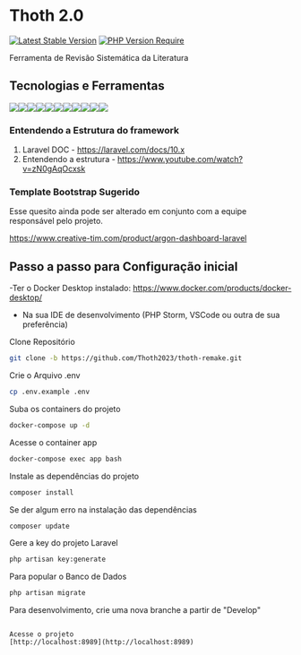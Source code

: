 
# Thoth  2.0
[![Latest Stable Version](https://badgen.net/packagist/lang/monolog/monolog)](https://badgen.net/packagist/lang/monolog/monolog)
[![PHP Version Require](https://badgen.net/badge/php/%3E8.1/green)](https://badgen.net/badge/php/%3E8.1/green)

Ferramenta de Revisão Sistemática da Literatura

## Tecnologias e Ferramentas
<img src="https://camo.githubusercontent.com/85b8858163097e34c31ef8eeda533e1fa18be0ec8ce58f494b6b5cedc2f27196/68747470733a2f2f696d672e736869656c64732e696f2f62616467652f6c61726176656c2d2532334646324432302e7376673f7374796c653d666f722d7468652d6261646765266c6f676f3d6c61726176656c266c6f676f436f6c6f723d7768697465" /><img src="https://img.shields.io/badge/PHP-777BB4?style=for-the-badge&logo=php&logoColor=white" /><img src="https://img.shields.io/badge/HTML5-E34F26?style=for-the-badge&logo=html5&logoColor=white" /><img src="https://img.shields.io/badge/JavaScript-323330?style=for-the-badge&logo=javascript&logoColor=F7DF1E" /><img src="https://img.shields.io/badge/json-5E5C5C?style=for-the-badge&logo=json&logoColor=white" /><img src="https://img.shields.io/badge/Vue.js-35495E?style=for-the-badge&logo=vuedotjs&logoColor=4FC08D" /><img src="https://img.shields.io/badge/Docker-2CA5E0?style=for-the-badge&logo=docker&logoColor=white" /><img src="https://img.shields.io/badge/Bootstrap-563D7C?style=for-the-badge&logo=bootstrap&logoColor=white" /><img src="https://img.shields.io/badge/Git-F05032?style=for-the-badge&logo=git&logoColor=white" /><img src="https://img.shields.io/badge/Chart.js-FF6384?style=for-the-badge&logo=chartdotjs&logoColor=white" /><img src="https://img.shields.io/badge/Webpack-8DD6F9?style=for-the-badge&logo=Webpack&logoColor=white" />

### Entendendo a Estrutura do framework
1. Laravel DOC - https://laravel.com/docs/10.x
2. Entendendo a estrutura - https://www.youtube.com/watch?v=zN0gAqOcxsk

### Template Bootstrap Sugerido
Esse quesito ainda pode ser alterado em conjunto com a equipe responsável pelo projeto.

https://www.creative-tim.com/product/argon-dashboard-laravel


## Passo a passo para Configuração inicial

-Ter o Docker Desktop instalado:
https://www.docker.com/products/docker-desktop/

- Na sua IDE de desenvolvimento (PHP Storm, VSCode ou outra de sua preferência)

Clone Repositório 
```sh
git clone -b https://github.com/Thoth2023/thoth-remake.git
```
Crie o Arquivo .env
```sh
cp .env.example .env
```
Suba os containers do projeto
```sh
docker-compose up -d
```
Acesse o container app
```sh
docker-compose exec app bash
```
Instale as dependências do projeto
```sh
composer install
```
Se der algum erro na instalação das dependências
```sh
composer update
```

Gere a key do projeto Laravel
```sh
php artisan key:generate
```

Para popular o Banco de Dados
```sh
php artisan migrate
```
Para desenvolvimento, crie uma nova branche a partir de "Develop"
```

Acesse o projeto
[http://localhost:8989](http://localhost:8989)
